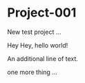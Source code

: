 # Project-001
New test project ...

Hey Hey, hello world!

An additional line of text.

one more thing ...
